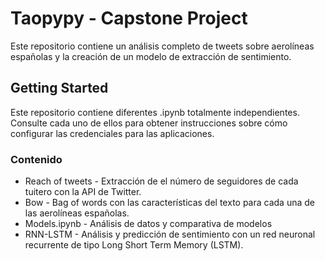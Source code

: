 # Taopypy - Capstone Project

Este repositorio contiene un análisis completo de tweets sobre aerolíneas españolas y la creación de un modelo de extracción de sentimiento.

## Getting Started

Este repositorio contiene diferentes .ipynb totalmente independientes. Consulte cada uno de ellos para obtener instrucciones sobre cómo configurar las credenciales para las aplicaciones.

### Contenido

* Reach of tweets - Extracción de el número de seguidores de cada tuitero con la API de Twitter.
* Bow - Bag of words con las características del texto para cada una de las aerolíneas españolas.
* Models.ipynb - Análisis de datos y comparativa de modelos
* RNN-LSTM - Análisis y predicción de sentimiento con un red neuronal recurrente de tipo Long Short Term Memory (LSTM).
